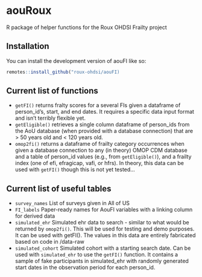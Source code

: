 
<!-- README.md is generated from README.Rmd. Please edit that file -->

# aouRoux

<!-- badges: start -->
<!-- badges: end -->

R package of helper functions for the Roux OHDSI Frailty project

## Installation

You can install the development version of aouFI like so:

``` r
remotes::install_github("roux-ohdsi/aouFI)
```

## Current list of functions

- `getFI()` returns fralty scores for a several FIs given a dataframe of
  person_id’s, start, and end dates. It requires a specific data input
  format and isn’t terribly flexible yet.
- `getEligible()` retrieves a single column dataframe of person_ids from
  the AoU database (when provided with a database connection) that are
  \> 50 years old and \< 120 years old.
- `omop2fi()` returns a dataframe of frailty category occurrences when
  given a database connection to any (in theory) OMOP CDM database and a
  table of person_id values (e.g., from `getEligible()`), and a frailty
  index (one of efi, efragicap, vafi, or hfrs). In theory, this data can
  be used with `getFI()` though this is not yet tested…

## Current list of useful tables

- `survey_names` List of surveys given in All of US
- `FI_labels` Paper-ready names for AouFI variables with a linking
  column for derived data
- `simulated_ehr` Simulated ehr data to search - similar to what would
  be returned by `omop2fi()`. This will be used for testing and demo
  purposes. It can be used with getFI(). The values in this data are
  entirely fabricated based on code in /data-raw
- `simulated_cohort` Simulated cohort with a starting search date. Can
  be used with `simulated_ehr` to use the `getFI()` function. It
  contains a sample of fake participants in simulated_ehr with randomly
  generated start dates in the observation period for each person_id.
